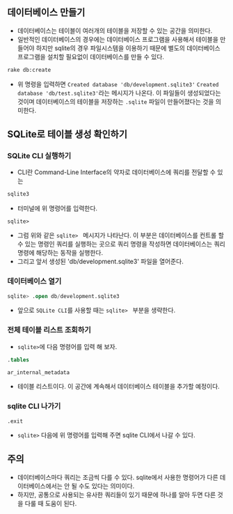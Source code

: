 ## 데이터베이스 만들기
- 데이터베이스는 테이블이 여러개의 테이블을 저장할 수 있는 공간을 의미한다.
- 일반적인 데이터베이스의 경우에는 데이터베이스 프로그램을 사용해서 테이블을 만들어야 하지만 sqlite의 경우 파일시스템을 이용하기 때문에 별도의 데이터베이스 프로그램을 설치할 필요없이 데이터베이스를 만들 수 있다.
```sh
rake db:create
````
- 위 명령을 입력하면 `Created database 'db/development.sqlite3'` `Created database 'db/test.sqlite3'`라는 메시지가 나온다. 이 파일들이 생성되었다는 것이며 데이터베이스의 테이블을 저장하는 `.sqlite` 파일이 만들어졌다는 것을 의미한다.

## SQLite로 테이블 생성 확인하기
### SQLite CLI 실행하기
- CLI란 Command-Line Interface의 약자로 데이터베이스에 쿼리를 전달할 수 있는 
```sh
sqlite3
```
- 터미널에 위 명령어를 입력한다.
```
sqlite> 
```
- 그럼 위와 같은 `sqlite> ` 메시지가 나타난다. 이 부분은 데이터베이스를 컨트롤 할 수 있는 명령인 쿼리를 실행하는 곳으로 쿼리 명령을 작성하면 데이터베이스는 쿼리 명령에 해당하는 동작을 실행한다.
- 그리고 앞서 생성된 'db/development.sqlite3' 파일을 열어준다.

### 데이터베이스 열기 
```sql
sqlite> .open db/development.sqlite3
```
- 앞으로 `SQLite CLI`를 사용할 때는 `sqlite> ` 부분을 생략한다.

### 전체 테이블 리스트 조회하기
- `sqlite>`에 다음 명령어를 입력 해 보자.
```sql
.tables
```
```sh
ar_internal_metadata
```
- 테이블 리스트이다. 이 공간에 계속해서 데이터베이스 테이블을 추가할 예정이다.

### sqlite CLI 나가기
```
.exit
```
- `sqlite>` 다음에 위 명령어를 입력해 주면 sqlite CLI에서 나갈 수 있다.

## 주의
- 데이터베이스마다 쿼리는 조금씩 다를 수 있다. sqlite에서 사용한 명령어가 다른 데이터베이스에서는 안 될 수도 있다는 의미이다.
- 하지만, 공통으로 사용되는 유사한 쿼리들이 있기 때문에 하나를 알아 두면 다른 것을 다룰 때 도움이 된다.
